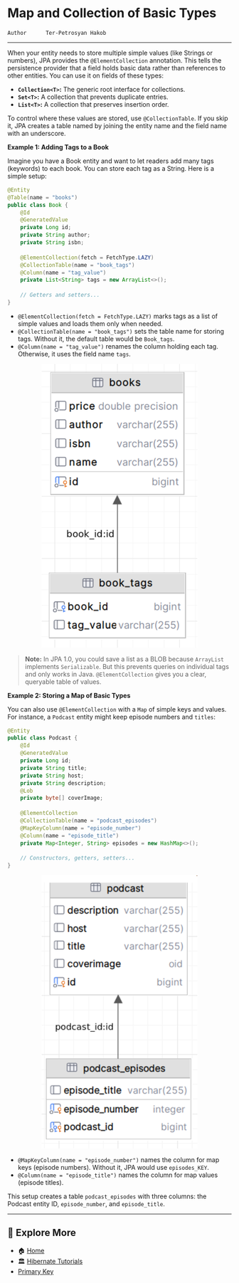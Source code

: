 # Map and Collection of Basic Types

```info
Author      Ter-Petrosyan Hakob
```
---


When your entity needs to store multiple simple values (like Strings or numbers), JPA provides the `@ElementCollection` annotation. 
This tells the persistence provider that a field holds basic data rather than references to other entities. You can use it on fields of these types:

- **`Collection<T>`:** The generic root interface for collections.
- **`Set<T>`:** A collection that prevents duplicate entries.
- **`List<T>`:** A collection that preserves insertion order.

To control where these values are stored, use `@CollectionTable`. If you skip it, JPA creates a table named by joining the entity name and the field name with an underscore.


**Example 1: Adding Tags to a Book**

Imagine you have a Book entity and want to let readers add many tags (keywords) to each book. You can store each tag as a String. Here is a simple setup:

```java
@Entity
@Table(name = "books")
public class Book {
    @Id
    @GeneratedValue
    private Long id;
    private String author;
    private String isbn;

    @ElementCollection(fetch = FetchType.LAZY)
    @CollectionTable(name = "book_tags")
    @Column(name = "tag_value")
    private List<String> tags = new ArrayList<>();

    // Getters and setters...
}
```

- `@ElementCollection(fetch = FetchType.LAZY)` marks tags as a list of simple values and loads them only when needed.
- `@CollectionTable(name = "book_tags")` sets the table name for storing tags. Without it, the default table would be `Book_tags`.
- `@Column(name = "tag_value")` renames the column holding each tag. Otherwise, it uses the field name `tags`.


<p align="center">
    <img src="./assets/img6.png" alt="img6" width="350"/>
</p>

> **Note:** In JPA 1.0, you could save a list as a BLOB because `ArrayList` implements `Serializable`. 
> But this prevents queries on individual tags and only works in Java. `@ElementCollection` gives you a clear, queryable table of values.

**Example 2: Storing a Map of Basic Types**

You can also use `@ElementCollection` with a `Map` of simple keys and values. For instance, a `Podcast` entity might keep episode numbers and `titles`:

```java
@Entity
public class Podcast {
    @Id
    @GeneratedValue
    private Long id;
    private String title;
    private String host;
    private String description;
    @Lob
    private byte[] coverImage;

    @ElementCollection
    @CollectionTable(name = "podcast_episodes")
    @MapKeyColumn(name = "episode_number")
    @Column(name = "episode_title")
    private Map<Integer, String> episodes = new HashMap<>();

    // Constructors, getters, setters...
}
```

<p align="center">
    <img src="./assets/img7.png" alt="img7" width="350"/>
</p>

- `@MapKeyColumn(name = "episode_number")` names the column for map keys (episode numbers). Without it, JPA would use `episodes_KEY`.
- `@Column(name = "episode_title")` names the column for map values (episode titles).

This setup creates a table `podcast_episodes` with three columns: the Podcast entity ID, `episode_number`, and `episode_title`.

---

## 📌 Explore More

- 🏠 [Home](./../../README.md)
- 🏛️ [Hibernate Tutorials](./../tutorials.md)
- [Primary Key](./5_Primary_Key.md)